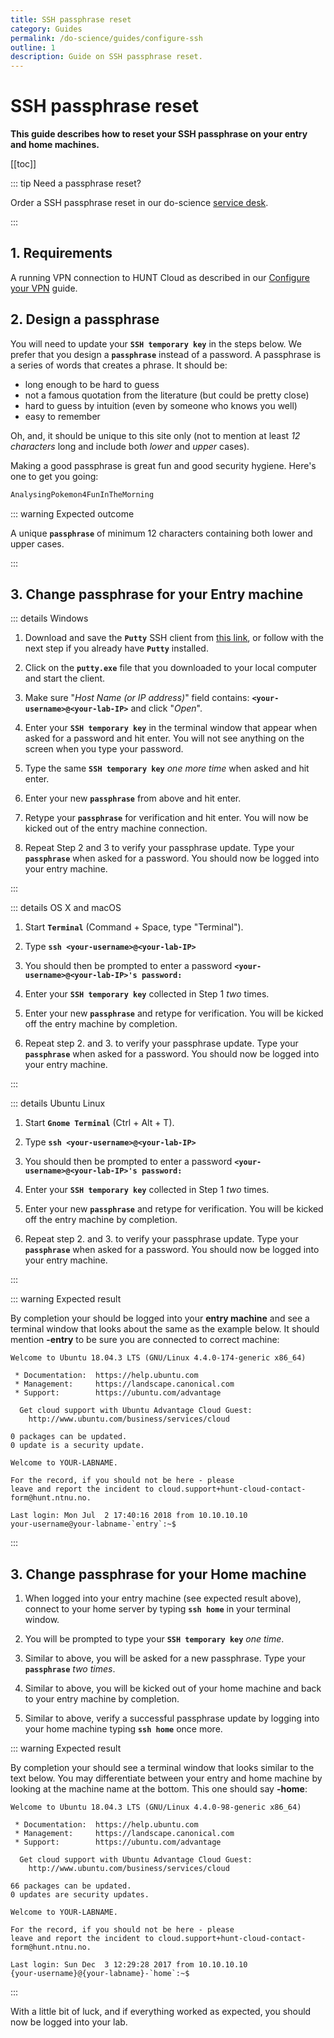 ```yaml
---
title: SSH passphrase reset
category: Guides
permalink: /do-science/guides/configure-ssh
outline: 1
description: Guide on SSH passphrase reset.
---
```


# SSH passphrase reset

**This guide describes how to reset your SSH passphrase on your entry and home machines.**

[[toc]]

::: tip Need a passphrase reset? 

Order a SSH passphrase reset in our do-science [service desk](/do-science/service-desk/#ssh-passphrase-reset).

:::


## 1. Requirements

A running VPN connection to HUNT Cloud as described in our [Configure your VPN](/do-science/lab/) guide.


## 2. Design a passphrase

You will need to update your **`SSH temporary key`** in the steps below. We prefer that you design a **`passphrase`** instead of a password. A passphrase is a series of words that creates a phrase. It should be:

- long enough to be hard to guess
- not a famous quotation from the literature (but could be pretty close)
- hard to guess by intuition (even by someone who knows you well)
- easy to remember

Oh, and, it should be unique to this site only (not to mention at least
_12 characters_ long and include both _lower_ and _upper_ cases).

Making a good passphrase is great fun and good security hygiene. Here's one to get you going:

```bash
AnalysingPokemon4FunInTheMorning
```

::: warning Expected outcome

A unique **`passphrase`** of minimum 12 characters containing both lower and upper cases.

:::

## 3. Change passphrase for your Entry machine

::: details Windows

1. Download and save the **`Putty`** SSH client from [this link](https://the.earth.li/~sgtatham/putty/latest/w64/putty.exe), or follow with the next step if you already have **`Putty`** installed.

2. Click on the **`putty.exe`** file that you downloaded to your local computer and start the client.

3. Make sure "_Host Name (or IP address)_" field contains: **`<your-username>@<your-lab-IP>`** and click "_Open_".

4. Enter your **`SSH temporary key`** in the terminal window that appear when asked for a password and hit enter. You will not see anything on the screen when you type your password.

5. Type the same **`SSH temporary key`** _one more time_ when asked and hit enter.

6. Enter your new **`passphrase`** from above and hit enter.

7. Retype your **`passphrase`** for verification and hit enter. You will now be kicked out of the entry machine connection.

8. Repeat Step 2 and 3 to verify your passphrase update. Type your **`passphrase`** when asked for a password. You should now be logged into your entry machine.

:::

::: details OS X and macOS

1. Start **`Terminal`** (Command + Space, type "Terminal").

2. Type **`ssh <your-username>@<your-lab-IP>`**

3. You should then be prompted to enter a password **`<your-username>@<your-lab-IP>'s password:`**

4. Enter your **`SSH temporary key`** collected in Step 1 _two_ times.

5. Enter your new **`passphrase`** and retype for verification. You will be kicked off the entry machine by completion.

6. Repeat step 2. and 3. to verify your passphrase update. Type your **`passphrase`** when asked for a password. You should now be logged into your entry machine.

:::

::: details Ubuntu Linux

1. Start **`Gnome Terminal`** (Ctrl + Alt + T).

2. Type **`ssh <your-username>@<your-lab-IP>`**

3. You should then be prompted to enter a password **`<your-username>@<your-lab-IP>'s password:`**

4. Enter your **`SSH temporary key`** collected in Step 1 _two_ times.

5. Enter your new **`passphrase`** and retype for verification. You will be kicked off the entry machine by completion.

6. Repeat step 2. and 3. to verify your passphrase update. Type your **`passphrase`** when asked for a password. You should now be logged into your entry machine.

:::

::: warning Expected result

By completion your should be logged into your **entry machine** and see a terminal window that looks about the same as the example below.
It should mention **-entry** to be sure you are connected to correct machine:

    Welcome to Ubuntu 18.04.3 LTS (GNU/Linux 4.4.0-174-generic x86_64)

     * Documentation:  https://help.ubuntu.com
     * Management:     https://landscape.canonical.com
     * Support:        https://ubuntu.com/advantage

      Get cloud support with Ubuntu Advantage Cloud Guest:
        http://www.ubuntu.com/business/services/cloud

    0 packages can be updated.
    0 update is a security update.

    Welcome to YOUR-LABNAME.

    For the record, if you should not be here - please
    leave and report the incident to cloud.support+hunt-cloud-contact-form@hunt.ntnu.no.

    Last login: Mon Jul  2 17:40:16 2018 from 10.10.10.10
    your-username@your-labname-`entry`:~$

:::










## 3. Change passphrase for your Home machine

1. When logged into your entry machine (see expected result above), connect to your home server by typing **`ssh home`** in your terminal window.

2. You will be prompted to type your **`SSH temporary key`** _one time_.

3. Similar to above, you will be asked for a new passphrase. Type your **`passphrase`** _two times_.

4. Similar to above, you will be kicked out of your home machine and back to your entry machine by completion.

5. Similar to above, verify a successful passphrase update by logging into your home machine typing **`ssh home`** once more.


::: warning Expected result

By completion your should see a terminal window that looks similar to the text below. You may differentiate between your entry and home  machine by looking at the machine name at the bottom. This one should say **-home**:

    Welcome to Ubuntu 18.04.3 LTS (GNU/Linux 4.4.0-98-generic x86_64)

     * Documentation:  https://help.ubuntu.com
     * Management:     https://landscape.canonical.com
     * Support:        https://ubuntu.com/advantage

      Get cloud support with Ubuntu Advantage Cloud Guest:
        http://www.ubuntu.com/business/services/cloud

    66 packages can be updated.
    0 updates are security updates.

    Welcome to YOUR-LABNAME.

    For the record, if you should not be here - please
    leave and report the incident to cloud.support+hunt-cloud-contact-form@hunt.ntnu.no.

    Last login: Sun Dec  3 12:29:28 2017 from 10.10.10.10
    {your-username}@{your-labname}-`home`:~$

:::



With a little bit of luck, and if everything worked as expected, you should now be logged into your lab.


